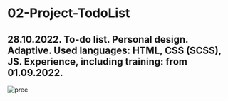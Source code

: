 # 02-Project-TodoList
28.10.2022. To-do list. Personal design. Аdaptive. Used languages: HTML, CSS (SCSS), JS. Experience, including training: from 01.09.2022.
------

![pree](https://user-images.githubusercontent.com/87664457/200160536-c4f9e6c5-e6a6-4b58-a0b8-96d4f46a3894.jpg)
